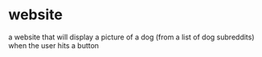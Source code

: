 # website
a website that will display a picture of a dog (from a list of dog subreddits) when the user hits a button